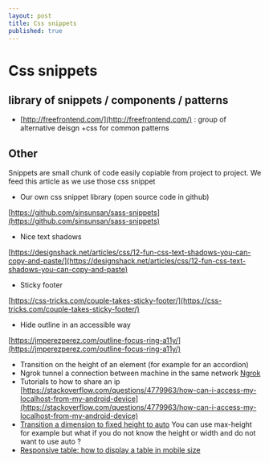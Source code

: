 ```yaml
---
layout: post
title: Css snippets
published: true
---
```


# Css snippets

## library of snippets / components / patterns

* [http://freefrontend.com/](http://freefrontend.com/) : group of alternative deisgn +css for common patterns

## Other

Snippets are small chunk of code easily copiable from project to project. We feed this article as we use those css snippet

* Our own css snippet library  \(open source code in github\)

[https://github.com/sinsunsan/sass-snippets](https://github.com/sinsunsan/sass-snippets)

* Nice text shadows

[https://designshack.net/articles/css/12-fun-css-text-shadows-you-can-copy-and-paste/](https://designshack.net/articles/css/12-fun-css-text-shadows-you-can-copy-and-paste)

* Sticky  footer 

[https://css-tricks.com/couple-takes-sticky-footer/](https://css-tricks.com/couple-takes-sticky-footer/)

* Hide outline in an accessible way

[https://jmperezperez.com/outline-focus-ring-a11y/](https://jmperezperez.com/outline-focus-ring-a11y/)

* Transition on the height of an element \(for example for an accordion\)
* Ngrok tunnel a connection between machine in the same network [Ngrok](https://www.sitepoint.com/use-ngrok-test-local-site/)
* Tutorials to how to share an ip [https://stackoverflow.com/questions/4779963/how-can-i-access-my-localhost-from-my-android-device](https://stackoverflow.com/questions/4779963/how-can-i-access-my-localhost-from-my-android-device)
* [Transition a dimension to fixed height to auto](https://css-tricks.com/using-css-transitions-auto-dimensions/) You can use max-height for example but what if you do not know the height or width and do not want to use auto ?
* [Responsive table: how to display a table in mobile size](https://css-tricks.com/accessible-simple-responsive-tables/)

